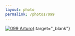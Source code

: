 ```yaml
---
layout: photo
permalink: /photos/099
---
```


[![099 Arturo](https://c2.staticflickr.com/6/5627/22263499182_c2eba9a162_c.jpg)](https://www.flickr.com/photos/131440297@N08/22263499182/){:target="_blank"}
